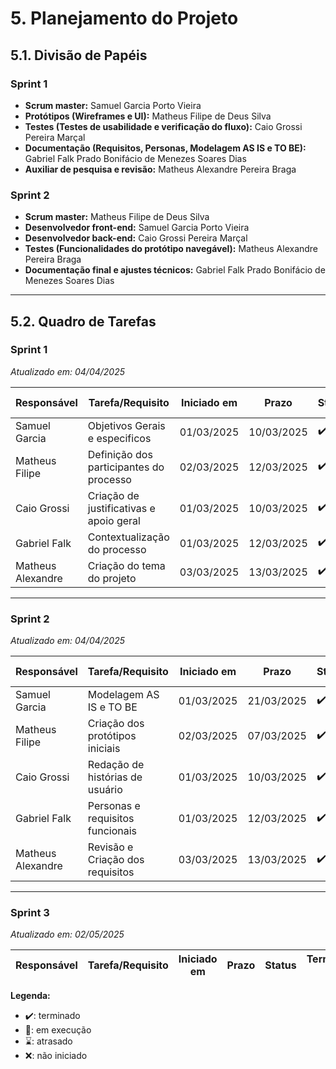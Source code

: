 # 5. Planejamento do Projeto

## 5.1. Divisão de Papéis

### Sprint 1  
- **Scrum master:** Samuel Garcia Porto Vieira   
- **Protótipos (Wireframes e UI):** Matheus Filipe de Deus Silva  
- **Testes (Testes de usabilidade e verificação do fluxo):** Caio Grossi Pereira Marçal  
- **Documentação (Requisitos, Personas, Modelagem AS IS e TO BE):** Gabriel Falk Prado Bonifácio de Menezes Soares Dias
- **Auxiliar de pesquisa e revisão:** Matheus Alexandre Pereira Braga  

### Sprint 2  
- **Scrum master:** Matheus Filipe de Deus Silva  
- **Desenvolvedor front-end:** Samuel Garcia Porto Vieira  
- **Desenvolvedor back-end:** Caio Grossi Pereira Marçal  
- **Testes (Funcionalidades do protótipo navegável):** Matheus Alexandre Pereira Braga  
- **Documentação final e ajustes técnicos:** Gabriel Falk Prado Bonifácio de Menezes Soares Dias  

---

## 5.2. Quadro de Tarefas

### Sprint 1  
*Atualizado em: 04/04/2025*

| Responsável                          | Tarefa/Requisito                          | Iniciado em | Prazo      | Status | Terminado em  |
|--------------------------------------|------------------------------------------|-------------|------------|--------|----------------|
| Samuel Garcia           | Objetivos Gerais e especificos           | 01/03/2025  | 10/03/2025 | ✔️     | 08/03/2025     |
| Matheus Filipe         | Definição dos participantes do processo  | 02/03/2025  | 12/03/2025 | ✔️     | 07/03/2025     |
| Caio Grossi           | Criação de justificativas e apoio geral  | 01/03/2025  | 10/03/2025 | ✔️     | 09/03/2025     |
| Gabriel Falk    | Contextualização do processo             | 01/03/2025  | 12/03/2025 | ✔️     | 10/03/2025     |
| Matheus Alexandre      | Criação do tema do projeto               | 03/03/2025  | 13/03/2025 | ✔️     | 07/03/2025     |

---

### Sprint 2  
*Atualizado em: 04/04/2025*

| Responsável                          | Tarefa/Requisito                          | Iniciado em | Prazo      | Status | Terminado em  |
|--------------------------------------|------------------------------------------|-------------|------------|--------|----------------|
| Samuel Garcia           | Modelagem AS IS e TO BE                  | 01/03/2025  | 21/03/2025 | ✔️     | 20/03/2025     |
| Matheus Filipe       | Criação dos protótipos iniciais          | 02/03/2025  | 07/03/2025 | ✔️     | 05/03/2025     |
| Caio Grossi           | Redação de histórias de usuário          | 01/03/2025  | 10/03/2025 | ✔️     | 09/03/2025     |
| Gabriel Falk    | Personas e requisitos funcionais         | 01/03/2025  | 12/03/2025 | ✔️     | 10/03/2025     |
| Matheus Alexandre      | Revisão e Criação dos requisitos         | 03/03/2025  | 13/03/2025 | ✔️     | 13/03/2025     |
---

### Sprint 3  
*Atualizado em: 02/05/2025*

| Responsável                          | Tarefa/Requisito                          | Iniciado em | Prazo      | Status | Terminado em  |
|--------------------------------------|------------------------------------------|-------------|------------|--------|----------------|


**Legenda:**
- ✔️: terminado  
- 📝: em execução  
- ⌛: atrasado  
- ❌: não iniciado  




